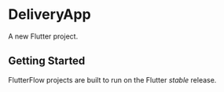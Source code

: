 # DeliveryApp

A new Flutter project.

## Getting Started

FlutterFlow projects are built to run on the Flutter _stable_ release.
